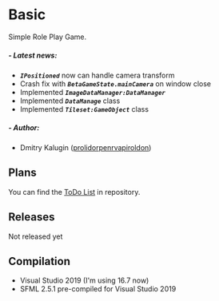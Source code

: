 # Basic
 Simple Role Play Game.
 
##### - Latest news:
   - ***`IPositioned`*** now can handle camera transform
   - Crash fix with ***`BetaGameState.mainCamera`*** on window close
   - Implemented ***`ImageDataManager:DataManager`***
   - Implemented ***`DataManage`*** class
   - Implemented ***`Tileset:GameObject`*** class
 
##### - Author:
   - Dmitry Kalugin ([prolidorpenrvapiroldon](https://github.com/prolidorpenrvapiroldon))

## Plans
 You can find the [ToDo List](./TODO.md) in repository.
 
## Releases
 Not released yet

## Compilation
 - Visual Studio 2019 (I'm using 16.7 now)
 - SFML 2.5.1 pre-compiled for Visual Studio 2019
